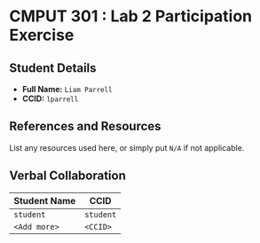 # CMPUT 301 : Lab 2 Participation Exercise

## Student Details

- **Full Name:** `Liam Parrell`
- **CCID:** `lparrell`

## References and Resources

List any resources used here, or simply put `N/A` if not applicable.

## Verbal Collaboration

| Student Name | CCID      |
| ------------ | --------- |
| `student`    | `student` |
| `<Add more>` | `<CCID>`  |
